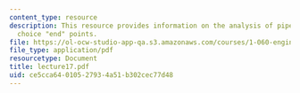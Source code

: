 ```yaml
---
content_type: resource
description: This resource provides information on the analysis of pipe flow, and
  choice "end" points.
file: https://ol-ocw-studio-app-qa.s3.amazonaws.com/courses/1-060-engineering-mechanics-ii-spring-2006/ce5cca64010527934a51b302cec77d48_lecture17.pdf
file_type: application/pdf
resourcetype: Document
title: lecture17.pdf
uid: ce5cca64-0105-2793-4a51-b302cec77d48
---
```

